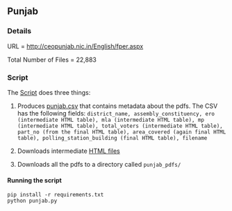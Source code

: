 ## Punjab


### Details

URL = http://ceopunjab.nic.in/English/fper.aspx

Total Number of Files = 22,883

### Script

The [Script](punjab.py) does three things:

1. Produces [punjab.csv](punjab.csv) that contains metadata about the pdfs. The CSV has the following fields: `district_name, assembly_constituency, ero (intermediate HTML table), mla (intermediate HTML table), mp (intermediate HTML table), total_voters (intermediate HTML table), part_no (from the final HTML table), area_covered (again final HTML table), polling_station_building (final HTML table), filename`

2. Downloads intermediate [HTML files](punjab_htmls.7z)

3. Downloads all the pdfs to a directory called `punjab_pdfs/`

#### Running the script

```
pip install -r requirements.txt
python punjab.py
```
